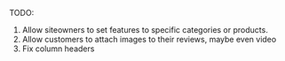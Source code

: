 TODO:

1. Allow siteowners to set features to specific categories or products.
2. Allow customers to attach images to their reviews, maybe even video
3. Fix column headers

